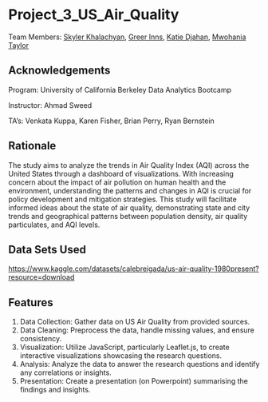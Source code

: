 # Project_3_US_Air_Quality
Team Members: [Skyler Khalachyan](https://github.com/SkylerKhalachyan), [Greer Inns](https://github.com/greerinns), [Katie Djahan](https://github.com/katiedjahan), [Mwohania Taylor](https://github.com/nia12taylor)
## Acknowledgements
Program: University of California Berkeley Data Analytics Bootcamp

Instructor: Ahmad Sweed

TA’s: Venkata Kuppa, Karen Fisher, Brian Perry, Ryan Bernstein
## Rationale
The study aims to analyze the trends in Air Quality Index (AQI) across the United States through a dashboard of visualizations. With increasing concern about the impact of air pollution on human health and the environment, understanding the patterns and changes in AQI is crucial for policy development and mitigation strategies. This study will facilitate informed ideas about the state of air quality, demonstrating state and city trends and geographical patterns between population density, air quality particulates, and AQI levels.
## Data Sets Used
https://www.kaggle.com/datasets/calebreigada/us-air-quality-1980present?resource=download
## Features
1. Data Collection: Gather data on US Air Quality from provided sources.
2. Data Cleaning: Preprocess the data, handle missing values, and ensure consistency.
3. Visualization: Utilize JavaScript, particularly Leaflet.js, to create interactive visualizations showcasing the research questions.
4. Analysis: Analyze the data to answer the research questions and identify any correlations or insights.
5. Presentation: Create a presentation (on Powerpoint) summarising the findings and insights.
